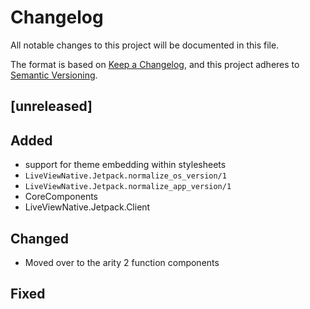 # Changelog

All notable changes to this project will be documented in this file.

The format is based on [Keep a Changelog](https://keepachangelog.com/en/1.1.0/),
and this project adheres to [Semantic Versioning](https://semver.org/spec/v2.0.0.html).

## [unreleased]

## Added
- support for theme embedding within stylesheets
- `LiveViewNative.Jetpack.normalize_os_version/1`
- `LiveViewNative.Jetpack.normalize_app_version/1`
- CoreComponents
- LiveViewNative.Jetpack.Client

## Changed

- Moved over to the arity 2 function components

## Fixed
